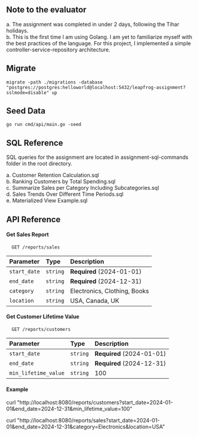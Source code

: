 ## Note to the evaluator
a. The assignment was completed in under 2 days, following the Tihar holidays.\
b. This is the first time I am using Golang. I am yet to familiarize myself with the best practices of the language. For this project, I implemented a simple controller-service-repository architecture.

## Migrate

```http
migrate -path ./migrations -database "postgres://postgres:helloworld@localhost:5432/leapfrog-assignment?sslmode=disable" up
````

## Seed Data

```http
go run cmd/api/main.go -seed
````

## SQL Reference

SQL queries for the assignment are located in assignment-sql-commands folder in the root directory.

a. Customer Retention Calculation.sql\
b. Ranking Customers by Total Spending.sql\
c. Summarize Sales per Category Including Subcategories.sql\
d. Sales Trends Over Different Time Periods.sql\
e. Materialized View Example.sql


## API Reference

#### Get Sales Report

```http
  GET /reports/sales
```

| Parameter | Type     | Description                |
| :-------- | :------- | :------------------------- |
| `start_date` | `string` | **Required** (2024-01-01)|
| `end_date` | `string` | **Required** (2024-12-31)|
| `category` | `string` | Electronics, Clothing, Books|
| `location` | `string` | USA, Canada, UK|


#### Get Customer Lifetime Value

```http
  GET /reports/customers
```

| Parameter | Type     | Description                       |
| :-------- | :------- | :-------------------------------- |
| `start_date` | `string` | **Required** (2024-01-01)|
| `end_date` | `string` | **Required** (2024-12-31)|
| `min_lifetime_value` | `string` | 100|

#### Example

curl "http://localhost:8080/reports/customers?start_date=2024-01-01&end_date=2024-12-31&min_lifetime_value=100"

curl "http://localhost:8080/reports/sales?start_date=2024-01-01&end_date=2024-12-31&category=Electronics&location=USA"

